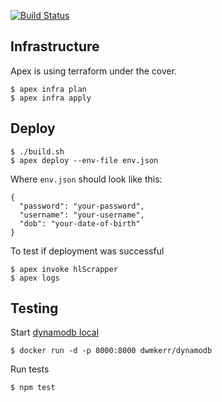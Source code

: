 [![Build Status](https://travis-ci.org/lukasz-kaniowski/finance-monkey.svg?branch=master)](https://travis-ci.org/lukasz-kaniowski/finance-monkey)

## Infrastructure

Apex is using terraform under the cover. 

    $ apex infra plan
    $ apex infra apply

## Deploy

    $ ./build.sh
    $ apex deploy --env-file env.json
    
Where `env.json` should look like this:

    {
      "password": "your-password",
      "username": "your-username",
      "dob": "your-date-of-birth"
    }
    
To test if deployment was successful

    $ apex invoke hlScrapper
    $ apex logs
    
## Testing

Start [dynamodb local][dynamodb local]

    $ docker run -d -p 8000:8000 dwmkerr/dynamodb
    
Run tests
    
    $ npm test

[dynamodb local]: https://aws.amazon.com/blogs/aws/dynamodb-local-for-desktop-development/
